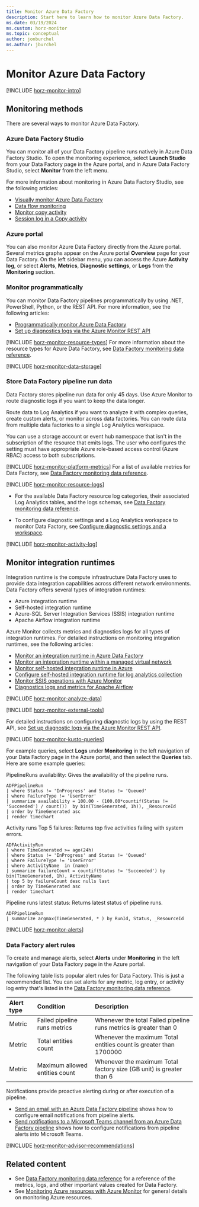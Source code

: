 ```yaml
---
title: Monitor Azure Data Factory
description: Start here to learn how to monitor Azure Data Factory.
ms.date: 03/19/2024
ms.custom: horz-monitor
ms.topic: conceptual
author: jonburchel
ms.author: jburchel
---
```


# Monitor Azure Data Factory

[!INCLUDE [horz-monitor-intro](~/reusable-content/ce-skilling/azure/includes/azure-monitor/horizontals/horz-monitor-intro.md)]

## Monitoring methods

There are several ways to monitor Azure Data Factory.

### Azure Data Factory Studio

You can monitor all of your Data Factory pipeline runs natively in Azure Data Factory Studio. To open the monitoring experience, select **Launch Studio** from your Data Factory page in the Azure portal, and in Azure Data Factory Studio, select **Monitor** from the left menu. 

For more information about monitoring in Azure Data Factory Studio, see the following articles:

- [Visually monitor Azure Data Factory](monitor-visually.md)
- [Data flow monitoring](concepts-data-flow-monitoring.md)
- [Monitor copy activity](copy-activity-monitoring.md)
- [Session log in a Copy activity](copy-activity-log.md)

### Azure portal

You can also monitor Azure Data Factory directly from the Azure portal. Several metrics graphs appear on the Azure portal **Overview** page for your Data Factory. On the left sidebar menu, you can access the Azure **Activity log**, or select **Alerts**, **Metrics**, **Diagnostic settings**, or **Logs** from the **Monitoring** section.

### Monitor programmatically

You can monitor Data Factory pipelines programmatically by using .NET, PowerShell, Python, or the REST API. For more information, see the following articles:

- [Programmatically monitor Azure Data Factory](monitor-programmatically.md)
- [Set up diagnostics logs via the Azure Monitor REST API](monitor-logs-rest.md)

[!INCLUDE [horz-monitor-resource-types](~/reusable-content/ce-skilling/azure/includes/azure-monitor/horizontals/horz-monitor-resource-types.md)]
For more information about the resource types for Azure Data Factory, see [Data Factory monitoring data reference](monitor-data-factory-reference.md).

[!INCLUDE [horz-monitor-data-storage](~/reusable-content/ce-skilling/azure/includes/azure-monitor/horizontals/horz-monitor-data-storage.md)]

### Store Data Factory pipeline run data

Data Factory stores pipeline run data for only 45 days. Use Azure Monitor to route diagnostic logs if you want to keep the data longer.

Route data to Log Analytics if you want to analyze it with complex queries, create custom alerts, or monitor across data factories. You can route data from multiple data factories to a single Log Analytics workspace.

You can use a storage account or event hub namespace that isn't in the subscription of the resource that emits logs. The user who configures the setting must have appropriate Azure role-based access control (Azure RBAC) access to both subscriptions.

[!INCLUDE [horz-monitor-platform-metrics](~/reusable-content/ce-skilling/azure/includes/azure-monitor/horizontals/horz-monitor-platform-metrics.md)]
For a list of available metrics for Data Factory, see [Data Factory monitoring data reference](monitor-data-factory-reference.md#metrics).

[!INCLUDE [horz-monitor-resource-logs](~/reusable-content/ce-skilling/azure/includes/azure-monitor/horizontals/horz-monitor-resource-logs.md)]

- For the available Data Factory resource log categories, their associated Log Analytics tables, and the logs schemas, see [Data Factory monitoring data reference](monitor-data-factory-reference.md#resource-logs).

- To configure diagnostic settings and a Log Analytics workspace to monitor Data Factory, see [Configure diagnostic settings and a workspace](monitor-configure-diagnostics.md).

[!INCLUDE [horz-monitor-activity-log](~/reusable-content/ce-skilling/azure/includes/azure-monitor/horizontals/horz-monitor-activity-log.md)]

## Monitor integration runtimes

Integration runtime is the compute infrastructure Data Factory uses to provide data integration capabilities across different network environments. Data Factory offers several types of integration runtimes:

- Azure integration runtime
- Self-hosted integration runtime
- Azure-SQL Server Integration Services (SSIS) integration runtime
- Apache Airflow integration runtime

Azure Monitor collects metrics and diagnostics logs for all types of integration runtimes. For detailed instructions on monitoring integration runtimes, see the following articles:

- [Monitor an integration runtime in Azure Data Factory](monitor-integration-runtime.md)
- [Monitor an integration runtime within a managed virtual network](monitor-managed-virtual-network-integration-runtime.md)
- [Monitor self-hosted integration runtime in Azure](monitor-shir-in-azure.md)
- [Configure self-hosted integration runtime for log analytics collection](how-to-configure-shir-for-log-analytics-collection.md)
- [Monitor SSIS operations with Azure Monitor](monitor-ssis.md)
- [Diagnostics logs and metrics for Apache Airflow](diagnostic-logs-and-metrics-for-workflow-orchestration-manager.md)

[!INCLUDE [horz-monitor-analyze-data](~/reusable-content/ce-skilling/azure/includes/azure-monitor/horizontals/horz-monitor-analyze-data.md)]

[!INCLUDE [horz-monitor-external-tools](~/reusable-content/ce-skilling/azure/includes/azure-monitor/horizontals/horz-monitor-external-tools.md)]

For detailed instructions on configuring diagnostic logs by using the REST API, see [Set up diagnostic logs via the Azure Monitor REST API](monitor-logs-rest.md).

[!INCLUDE [horz-monitor-kusto-queries](~/reusable-content/ce-skilling/azure/includes/azure-monitor/horizontals/horz-monitor-kusto-queries.md)]

For example queries, select **Logs** under **Monitoring** in the left navigation of your Data Factory page in the Azure portal, and then select the **Queries** tab. Here are some example queries:

PipelineRuns availability: Gives the availability of the pipeline runs.

```kusto
ADFPipelineRun
| where Status != 'InProgress' and Status != 'Queued'
| where FailureType != 'UserError'
| summarize availability = 100.00 - (100.00*countif(Status != 'Succeeded') / count())  by bin(TimeGenerated, 1h)), _ResourceId
| order by TimeGenerated asc
| render timechart
```

Activity runs Top 5 failures: Returns top five activities failing with system errors.

```kusto
ADFActivityRun 
| where TimeGenerated >= ago(24h)
| where Status != 'InProgress' and Status != 'Queued'
| where FailureType != 'UserError'
| where ActivityName  in (name)
| summarize failureCount = countif(Status != 'Succeeded') by bin(TimeGenerated, 1h), ActivityName
| top 5 by failureCount desc nulls last
| order by TimeGenerated asc
| render timechart
```

Pipeline runs latest status: Returns latest status of pipeline runs.

```kusto
ADFPipelineRun
| summarize argmax(TimeGenerated, * ) by RunId, Status, _ResourceId
```

[!INCLUDE [horz-monitor-alerts](~/reusable-content/ce-skilling/azure/includes/azure-monitor/horizontals/horz-monitor-alerts.md)]

### Data Factory alert rules

To create and manage alerts, select **Alerts** under **Monitoring** in the left navigation of your Data Factory page in the Azure portal.

The following table lists popular alert rules for Data Factory. This is just a recommended list. You can set alerts for any metric, log entry, or activity log entry that's listed in the [Data Factory monitoring data reference](monitor-data-factory-reference.md).

| Alert type | Condition | Description  |
|:---|:---|:---|
|Metric | Failed pipeline runs metrics | Whenever the total Failed pipeline runs metrics is greater than 0
|Metric | Total entities count | Whenever the maximum Total entities count is greater than 1700000
|Metric | Maximum allowed entities count | Whenever the maximum Total factory size (GB unit) is greater than 6

Notifications provide proactive alerting during or after execution of a pipeline.

- [Send an email with an Azure Data Factory pipeline](how-to-send-email.md) shows how to configure email notifications from pipeline alerts.
- [Send notifications to a Microsoft Teams channel from an Azure Data Factory pipeline](how-to-send-notifications-to-teams.md) shows how to configure notifications from pipeline alerts into Microsoft Teams. 

[!INCLUDE [horz-monitor-advisor-recommendations](~/reusable-content/ce-skilling/azure/includes/azure-monitor/horizontals/horz-monitor-advisor-recommendations.md)]

## Related content

- See [Data Factory monitoring data reference](monitor-data-factory-reference.md) for a reference of the metrics, logs, and other important values created for Data Factory.
- See [Monitoring Azure resources with Azure Monitor](/azure/azure-monitor/essentials/monitor-azure-resource) for general details on monitoring Azure resources.
